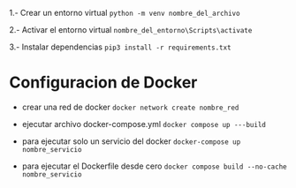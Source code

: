 1.- Crear un entorno virtual
`python -m venv nombre_del_archivo`

2.- Activar el entorno virtual
`nombre_del_entorno\Scripts\activate`

3.- Instalar dependencias
`pip3 install -r requirements.txt`

# Configuracion de Docker

- crear una red de docker
  `docker network create nombre_red`

- ejecutar archivo docker-compose.yml
  `docker compose up ---build`

- para ejecutar solo un servicio del docker
  `docker-compose up nombre_servicio`

- para ejecutar el Dockerfile desde cero
  `docker compose build --no-cache nombre_servicio`

<!-- # configuracion BDD
username: MongoDB
password: admin -->
